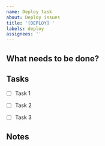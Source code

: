 ```yaml
---
name: Deploy task
about: Deploy issues
title: '[DEPLOY] '
labels: deploy
assignees: ''
---
```


## What needs to be done?


## Tasks
- [ ] Task 1
- [ ] Task 2
- [ ] Task 3


## Notes
